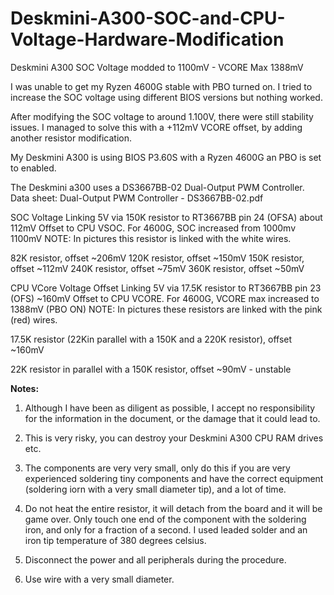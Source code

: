 # Deskmini-A300-SOC-and-CPU-Voltage-Hardware-Modification
Deskmini A300 SOC Voltage modded to 1100mV - VCORE Max 1388mV

  I was unable to get my Ryzen 4600G stable with PBO turned on. I tried to increase the SOC voltage using different BIOS versions but nothing worked.

  After modifying the SOC voltage to around 1.100V, there were still stability issues. I managed to solve this with a +112mV VCORE offset, by adding another resistor modification.

  My Deskmini A300 is using BIOS P3.60S with a Ryzen 4600G an PBO is set to enabled.


The Deskmini a300 uses a DS3667BB-02 Dual-Output PWM Controller.
  Data sheet: Dual-Output PWM Controller - DS3667BB-02.pdf


SOC Voltage
  Linking 5V via 150K resistor to RT3667BB pin 24 (OFSA) about 112mV Offset to CPU VSOC. For 4600G, SOC increased from 1000mv 1100mV
  NOTE: In pictures this resistor is linked with the white wires.

  82K resistor, offset ~206mV
  120K resistor, offset ~150mV
  150K resistor, offset ~112mV
  240K resistor, offset ~75mV
  360K resistor, offset ~50mV


CPU VCore Voltage Offset
  Linking 5V via 17.5K resistor to RT3667BB pin 23 (OFS) ~160mV Offset to CPU VCORE. For 4600G, VCORE max increased to 1388mV (PBO ON)
  NOTE: In pictures these resistors are linked with the pink (red) wires.

  17.5K resistor (22Kin parallel with a 150K and a 220K resistor), offset ~160mV

  22K resistor in parallel with a 150K resistor, offset ~90mV  - unstable


**Notes:**

  1. Although I have been as diligent as possible, I accept no responsibility for the information in the document, or the damage that it could lead to.

  2. This is very risky, you can destroy your Deskmini A300 CPU RAM drives etc.

  3. The components are very very small, only do this if you are very experienced soldering tiny components and have the correct equipment (soldering iorn with a very small diameter tip), and a lot of time.

  4. Do not heat the entire resistor, it will detach from the board and it will be game over. Only touch one end of the component with the soldering iron, and only for a fraction of a second. I used leaded solder and an iron tip temperature of 380 degrees celsius.
  
  5. Disconnect the power and all peripherals during the procedure.
  
  6. Use wire with a very small diameter.
  
